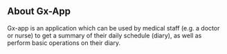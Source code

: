 ## About Gx-App

Gx-app is an application which can be used by medical staff (e.g. a doctor or nurse) to get a summary of their daily schedule (diary), as well as perform basic operations on their diary.


